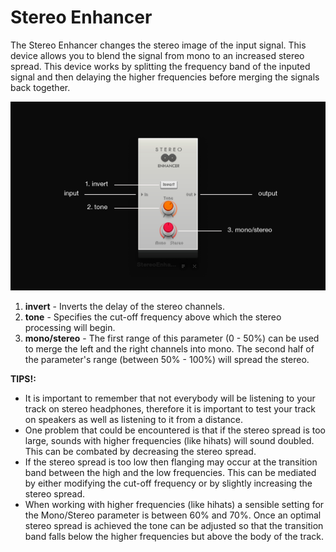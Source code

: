 # Stereo Enhancer

The Stereo Enhancer changes the stereo image of the input signal. This
device allows you to blend the signal from mono to an increased stereo
spread. This device works by splitting the frequency band of the inputed
signal and then delaying the higher frequencies before merging the
signals back together.

![/images/stereo2.png](/images/stereo2.png
"/images/stereo2.png")

1.  **invert** - Inverts the delay of the stereo channels.
2.  **tone** - Specifies the cut-off frequency above which the stereo
    processing will begin.
3.  **mono/stereo** - The first range of this parameter (0 - 50%) can be
    used to merge the left and the right channels into mono. The second
    half of the parameter's range (between 50% - 100%) will spread the
    stereo.

**TIPS\!:**

  - It is important to remember that not everybody will be listening to
    your track on stereo headphones, therefore it is important to test
    your track on speakers as well as listening to it from a distance.
  - One problem that could be encountered is that if the stereo spread
    is too large, sounds with higher frequencies (like hihats) will
    sound doubled. This can be combated by decreasing the stereo spread.
  - If the stereo spread is too low then flanging may occur at the
    transition band between the high and the low frequencies. This can
    be mediated by either modifying the cut-off frequency or by slightly
    increasing the stereo spread.
  - When working with higher frequencies (like hihats) a sensible
    setting for the Mono/Stereo parameter is between 60% and 70%. Once
    an optimal stereo spread is achieved the tone can be adjusted so
    that the transition band falls below the higher frequencies but
    above the body of the track.
